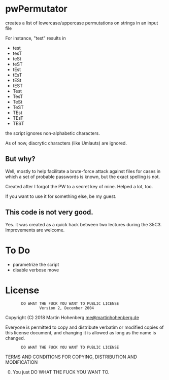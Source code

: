 # pwPermutator

creates a list of lowercase/uppercase permutations on strings in an input file

For instance, "test" results in 

* test
* tesT
* teSt
* teST
* tEst
* tEsT
* tESt
* tEST
* Test
* TesT
* TeSt
* TeST
* TEst
* TEsT
* TEST

the script ignores non-alphabetic characters. 

As of now, diacrytic characters (like Umlauts) are ignored. 

## But why?

Well, mostly to help facilitate a brute-force attack against files for cases
in which a set of probable passwords is known, but the exact spelling is not.

Created after I forgot the PW to a secret key of mine. Helped a lot, too. 

If you want to use it for something else, be my guest. 

## This code is not very good.

Yes. it was created as a quick hack between two 
lectures during the 35C3. Improvements are welcome.


# To Do

- parametrize the script
- disable verbose move

# License 

           DO WHAT THE FUCK YOU WANT TO PUBLIC LICENSE
                   Version 2, December 2004

Copyright (C) 2018 Martin Hohenberg <me@martinhohenberg.de>

Everyone is permitted to copy and distribute verbatim or modified
copies of this license document, and changing it is allowed as long
as the name is changed.

           DO WHAT THE FUCK YOU WANT TO PUBLIC LICENSE
  TERMS AND CONDITIONS FOR COPYING, DISTRIBUTION AND MODIFICATION

 0. You just DO WHAT THE FUCK YOU WANT TO.
